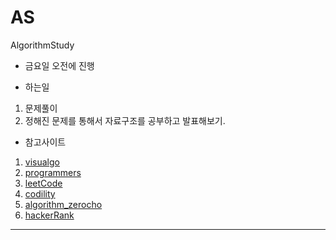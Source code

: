 # AS
AlgorithmStudy
* 금요일 오전에 진행

* 하는일
 1. 문제풀이
 1. 정해진 문제를 통해서 자료구조를 공부하고 발표해보기.

* 참고사이트

1. [visualgo](https://visualgo.net/en)
1. [programmers](https://programmers.co.kr/)
1. [leetCode](https://leetcode.com/)
1. [codility](https://app.codility.com/programmers/)
1. [algorithm_zerocho](https://www.zerocho.com/category/Algorithm?page=3)
1. [hackerRank](https://www.hackerrank.com/dashboard)
---
